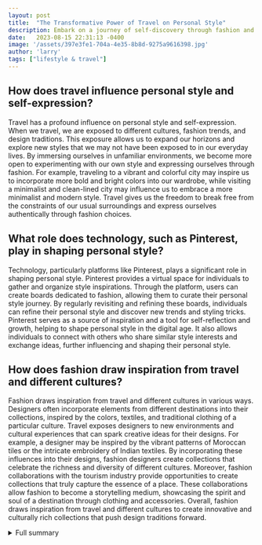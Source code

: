 ```yaml
---
layout: post
title:  "The Transformative Power of Travel on Personal Style"
description: Embark on a journey of self-discovery through fashion and travel.
date:   2023-08-15 22:31:13 -0400
image: '/assets/397e3fe1-704a-4e35-8b8d-9275a9616398.jpg'
author: 'larry'
tags: ["lifestyle & travel"]
---
```


## How does travel influence personal style and self-expression?
Travel has a profound influence on personal style and self-expression. When we travel, we are exposed to different cultures, fashion trends, and design traditions. This exposure allows us to expand our horizons and explore new styles that we may not have been exposed to in our everyday lives. By immersing ourselves in unfamiliar environments, we become more open to experimenting with our own style and expressing ourselves through fashion. For example, traveling to a vibrant and colorful city may inspire us to incorporate more bold and bright colors into our wardrobe, while visiting a minimalist and clean-lined city may influence us to embrace a more minimalist and modern style. Travel gives us the freedom to break free from the constraints of our usual surroundings and express ourselves authentically through fashion choices.

## What role does technology, such as Pinterest, play in shaping personal style?
Technology, particularly platforms like Pinterest, plays a significant role in shaping personal style. Pinterest provides a virtual space for individuals to gather and organize style inspirations. Through the platform, users can create boards dedicated to fashion, allowing them to curate their personal style journey. By regularly revisiting and refining these boards, individuals can refine their personal style and discover new trends and styling tricks. Pinterest serves as a source of inspiration and a tool for self-reflection and growth, helping to shape personal style in the digital age. It also allows individuals to connect with others who share similar style interests and exchange ideas, further influencing and shaping their personal style.

## How does fashion draw inspiration from travel and different cultures?
Fashion draws inspiration from travel and different cultures in various ways. Designers often incorporate elements from different destinations into their collections, inspired by the colors, textiles, and traditional clothing of a particular culture. Travel exposes designers to new environments and cultural experiences that can spark creative ideas for their designs. For example, a designer may be inspired by the vibrant patterns of Moroccan tiles or the intricate embroidery of Indian textiles. By incorporating these influences into their designs, fashion designers create collections that celebrate the richness and diversity of different cultures. Moreover, fashion collaborations with the tourism industry provide opportunities to create collections that truly capture the essence of a place. These collaborations allow fashion to become a storytelling medium, showcasing the spirit and soul of a destination through clothing and accessories. Overall, fashion draws inspiration from travel and different cultures to create innovative and culturally rich collections that push design traditions forward.

<details>
  <summary>Full summary</summary>
Travel has long been known as a transformative experience, offering the opportunity to explore new cultures, taste different cuisines, and marvel at the wonders of the world. But travel also has a profound impact on personal style and self-expression. When we venture beyond our comfort zones and immerse ourselves in unfamiliar environments, we not only absorb the sights and sounds, but also the fashion, design, and material culture of a place. These influences can inspire and shape our sense of style, making travel a powerful catalyst for self-discovery.<br><br>One traveler, while backpacking through Europe, found themselves captivated by unfamiliar styles and brands of sneakers. It was in Florence where they encountered a pair of white-and-red Golas that stole their heart. The unique design and European flair spoke to their sense of adventure and individuality, leading to a purchase that instantly made them feel stylish and confident.<br><br>This experience highlights the idea that travel allows us to observe and absorb different aesthetics and design traditions. It expands our horizons and broadens our perspective on style. It's not just about visiting famous attractions, but also about immersing ourselves in the local culture and appreciating the unique fashion choices of each destination.<br><br>Beyond the realm of physical travel, technology has provided us with tools to refine and define our personal style. Platforms like Pinterest have become invaluable resources for collecting and organizing style inspirations. Users can create boards dedicated to specific themes or purposes, curating a visual diary of their fashion journey. By regularly revisiting and refining these boards, individuals can refine their personal style, discover go-to styling tricks, and refine their color palette.<br><br>Pinterest also serves as a source of inspiration for accessory ideas. Planning a summer holiday? Pinterest can help you find the perfect accessories to complete your beach look. Analyzing Pinterest boards as a whole allows individuals to gain insights into their style preferences and identify pins that no longer inspire them. It's a tool for self-reflection and growth, helping to shape personal style in a digital age.<br><br>Fashion itself is not immune to the influence of travel. Lemaire, a renowned fashion brand, recently debuted their Spring/Summer 2024 capsule collection. Drawing inspiration from travel, particularly Vietnam, the collection combines traditional Southeast Asian influences with contemporary functionality. Silhouettes are transformable with adjustable ties, hoods, and weatherproof elements, reflecting the adaptability required for modern travel.<br><br>The collection showcases various textures and shapes throughout the garments, capturing the essence of different destinations. It is a testament to the power of travel in shaping fashion choices and pushing design traditions into the future. Lemaire's innovative approach opens up opportunities for collaboration with the tourism industry, creating fashion collections that truly encapsulate the spirit and soul of a place.<br><br>In a world where personal style is constantly evolving, travel remains one of the most influential factors. It allows us to break free from the limitations of our everyday lives and immerse ourselves in new experiences. Whether it's stumbling upon a pair of unique sneakers while backpacking through Europe or curating a Pinterest board full of style inspirations, travel has the ability to transform our perception of fashion and elevate our personal style to new heights. So, the next time you embark on a journey, keep an eye out for the fashion gems that await you, and embrace the opportunity to discover your true style identity.
</details>
